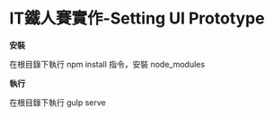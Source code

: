 # IT鐵人賽實作-Setting UI Prototype


**安裝**

在根目錄下執行 npm install 指令，安裝 node_modules 


**執行**

在根目錄下執行 gulp serve